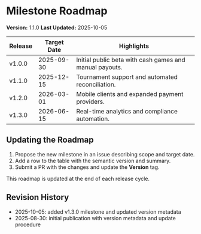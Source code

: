 # Milestone Roadmap

**Version:** 1.1.0
**Last Updated:** 2025-10-05

| Release | Target Date  | Highlights |
|--------|--------------|------------|
| v1.0.0 | 2025-09-30   | Initial public beta with cash games and manual payouts. |
| v1.1.0 | 2025-12-15   | Tournament support and automated reconciliation. |
| v1.2.0 | 2026-03-01   | Mobile clients and expanded payment providers. |
| v1.3.0 | 2026-06-15   | Real-time analytics and compliance automation. |

## Updating the Roadmap
1. Propose the new milestone in an issue describing scope and target date.
2. Add a row to the table with the semantic version and summary.
3. Submit a PR with the changes and update the **Version** tag.

This roadmap is updated at the end of each release cycle.

## Revision History
- 2025-10-05: added v1.3.0 milestone and updated version metadata
- 2025-08-30: initial publication with version metadata and update procedure

